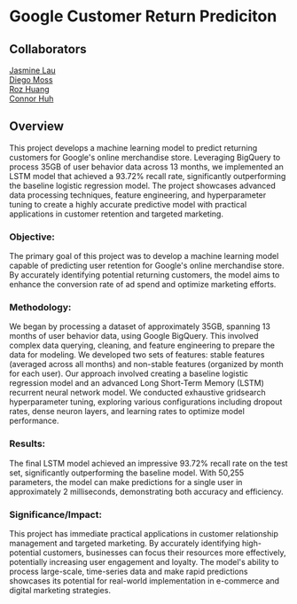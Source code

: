 # Google Customer Return Prediciton

## Collaborators
[Jasmine Lau](https://github.com/AppleTater)\
[Diego Moss](https://github.com/Mossd-2)\
[Roz Huang](https://github.com/ronghuang0604)\
[Connor Huh](https://github.com/ConorHuh)


## Overview
This project develops a machine learning model to predict returning customers for Google's online merchandise store. Leveraging BigQuery to process 35GB of user behavior data across 13 months, we implemented an LSTM model that achieved a 93.72% recall rate, significantly outperforming the baseline logistic regression model. The project showcases advanced data processing techniques, feature engineering, and hyperparameter tuning to create a highly accurate predictive model with practical applications in customer retention and targeted marketing.


### Objective:
The primary goal of this project was to develop a machine learning model capable of predicting user retention for Google's online merchandise store. By accurately identifying potential returning customers, the model aims to enhance the conversion rate of ad spend and optimize marketing efforts.

### Methodology:
We began by processing a dataset of approximately 35GB, spanning 13 months of user behavior data, using Google BigQuery. This involved complex data querying, cleaning, and feature engineering to prepare the data for modeling. We developed two sets of features: stable features (averaged across all months) and non-stable features (organized by month for each user).
Our approach involved creating a baseline logistic regression model and an advanced Long Short-Term Memory (LSTM) recurrent neural network model. We conducted exhaustive gridsearch hyperparameter tuning, exploring various configurations including dropout rates, dense neuron layers, and learning rates to optimize model performance.

### Results:
The final LSTM model achieved an impressive 93.72% recall rate on the test set, significantly outperforming the baseline model. With 50,255 parameters, the model can make predictions for a single user in approximately 2 milliseconds, demonstrating both accuracy and efficiency.

### Significance/Impact:
This project has immediate practical applications in customer relationship management and targeted marketing. By accurately identifying high-potential customers, businesses can focus their resources more effectively, potentially increasing user engagement and loyalty. The model's ability to process large-scale, time-series data and make rapid predictions showcases its potential for real-world implementation in e-commerce and digital marketing strategies.
